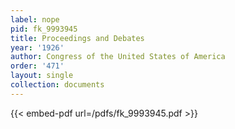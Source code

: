 ```yaml
---
label: nope
pid: fk_9993945
title: Proceedings and Debates
year: '1926'
author: Congress of the United States of America
order: '471'
layout: single
collection: documents
---
```



{{< embed-pdf url=/pdfs/fk_9993945.pdf >}}